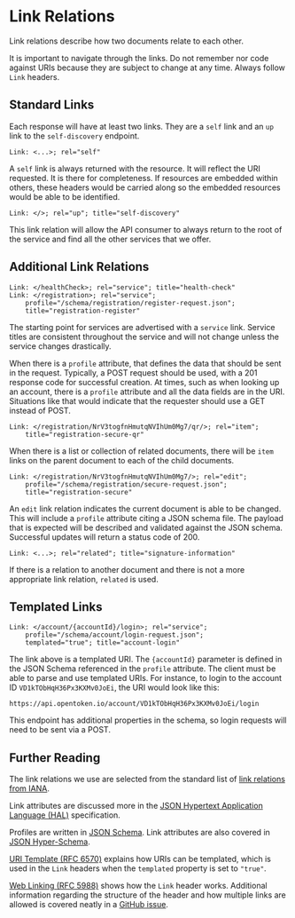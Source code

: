 Link Relations
==============

Link relations describe how two documents relate to each other.

It is important to navigate through the links.  Do not remember nor code against URIs because they are subject to change at any time.  Always follow `Link` headers.


Standard Links
--------------

Each response will have at least two links.  They are a `self` link and an `up` link to the `self-discovery` endpoint.

    Link: <...>; rel="self"

A `self` link is always returned with the resource.  It will reflect the URI requested.  It is there for completeness.  If resources are embedded within others, these headers would be carried along so the embedded resources would be able to be identified.

    Link: </>; rel="up"; title="self-discovery"

This link relation will allow the API consumer to always return to the root of the service and find all the other services that we offer.


Additional Link Relations
-------------------------

    Link: </healthCheck>; rel="service"; title="health-check"
    Link: </registration>; rel="service";
        profile="/schema/registration/register-request.json";
        title="registration-register"

The starting point for services are advertised with a `service` link.  Service titles are consistent throughout the service and will not change unless the service changes drastically.

When there is a `profile` attribute, that defines the data that should be sent in the request.  Typically, a POST request should be used, with a 201 response code for successful creation.  At times, such as when looking up an account, there is a `profile` attribute and all the data fields are in the URI.  Situations like that would indicate that the requester should use a GET instead of POST.

    Link: </registration/NrV3togfnHmutqNVIhUm0Mg7/qr/>; rel="item";
        title="registration-secure-qr"

When there is a list or collection of related documents, there will be `item` links on the parent document to each of the child documents.

    Link: </registration/NrV3togfnHmutqNVIhUm0Mg7/>; rel="edit";
        profile="/schema/registration/secure-request.json";
        title="registration-secure"

An `edit` link relation indicates the current document is able to be changed.  This will include a `profile` attribute citing a JSON schema file.  The payload that is expected will be described and validated against the JSON schema.  Successful updates will return a status code of 200.

    Link: <...>; rel="related"; title="signature-information"

If there is a relation to another document and there is not a more appropriate link relation, `related` is used.


Templated Links
---------------

    Link: </account/{accountId}/login>; rel="service";
        profile="/schema/account/login-request.json";
        templated="true"; title="account-login"

The link above is a templated URI.  The `{accountId}` parameter is defined in the JSON Schema referenced in the `profile` attribute.  The client must be able to parse and use templated URIs.  For instance, to login to the account ID `VD1kTObHqH36Px3KXMv0JoEi`, the URI would look like this:

    https://api.opentoken.io/account/VD1kTObHqH36Px3KXMv0JoEi/login

This endpoint has additional properties in the schema, so login requests will need to be sent via a POST.


Further Reading
---------------

The link relations we use are selected from the standard list of [link relations from IANA](http://www.iana.org/assignments/link-relations/link-relations.xhtml).

Link attributes are discussed more in the [JSON Hypertext Application Language (HAL)](https://tools.ietf.org/html/draft-kelly-json-hal-06) specification.

Profiles are written in [JSON Schema](http://json-schema.org/documentation.html).  Link attributes are also covered in [JSON Hyper-Schema](http://json-schema.org/latest/json-schema-hypermedia.html).

[URI Template (RFC 6570)](https://tools.ietf.org/html/rfc6570) explains how URIs can be templated, which is used in the `Link` headers when the `templated` property is set to `"true"`.

[Web Linking (RFC 5988)](https://tools.ietf.org/html/rfc5988) shows how the `Link` header works.  Additional information regarding the structure of the header and how multiple links are allowed is covered neatly in a [GitHub issue](https://github.com/kennethreitz/requests/issues/741).
